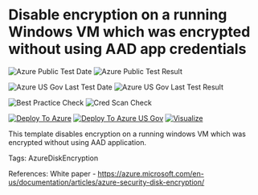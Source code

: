 # Disable encryption on a running Windows VM which was encrypted without using AAD app credentials

![Azure Public Test Date](https://azurequickstartsservice.blob.core.windows.net/badges/201-decrypt-running-windows-vm-without-aad/PublicLastTestDate.svg)
![Azure Public Test Result](https://azurequickstartsservice.blob.core.windows.net/badges/201-decrypt-running-windows-vm-without-aad/PublicDeployment.svg)

![Azure US Gov Last Test Date](https://azurequickstartsservice.blob.core.windows.net/badges/201-decrypt-running-windows-vm-without-aad/FairfaxLastTestDate.svg)
![Azure US Gov Last Test Result](https://azurequickstartsservice.blob.core.windows.net/badges/201-decrypt-running-windows-vm-without-aad/FairfaxDeployment.svg)

![Best Practice Check](https://azurequickstartsservice.blob.core.windows.net/badges/201-decrypt-running-windows-vm-without-aad/BestPracticeResult.svg)
![Cred Scan Check](https://azurequickstartsservice.blob.core.windows.net/badges/201-decrypt-running-windows-vm-without-aad/CredScanResult.svg)

[![Deploy To Azure](https://raw.githubusercontent.com/fathym-it/azure-quickstart-templates/master/1-CONTRIBUTION-GUIDE/images/deploytoazure.svg?sanitize=true)](https://portal.azure.com/#create/Microsoft.Template/uri/https%3A%2F%2Fraw.githubusercontent.com%2Ffathym-it%2Fazure-quickstart-templates%2Fmaster%2F201-decrypt-running-windows-vm-without-aad%2Fazuredeploy.json)  [![Deploy To Azure US Gov](https://raw.githubusercontent.com/fathym-it/azure-quickstart-templates/master/1-CONTRIBUTION-GUIDE/images/deploytoazuregov.svg?sanitize=true)](https://portal.azure.us/#create/Microsoft.Template/uri/https%3A%2F%2Fraw.githubusercontent.com%2Ffathym-it%2Fazure-quickstart-templates%2Fmaster%2F201-decrypt-running-windows-vm-without-aad%2Fazuredeploy.json)  [![Visualize](https://raw.githubusercontent.com/fathym-it/azure-quickstart-templates/master/1-CONTRIBUTION-GUIDE/images/visualizebutton.svg?sanitize=true)](http://armviz.io/#/?load=https%3A%2F%2Fraw.githubusercontent.com%2Ffathym-it%2Fazure-quickstart-templates%2Fmaster%2F201-decrypt-running-windows-vm-without-aad%2Fazuredeploy.json)

This template disables encryption on a running windows VM which was encrypted without using AAD application.

Tags: AzureDiskEncryption

References:
White paper - https://azure.microsoft.com/en-us/documentation/articles/azure-security-disk-encryption/
